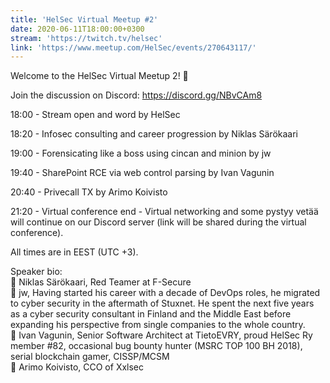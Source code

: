 ```yaml
---
title: 'HelSec Virtual Meetup #2'
date: 2020-06-11T18:00:00+0300
stream: 'https://twitch.tv/helsec'
link: 'https://www.meetup.com/HelSec/events/270643117/'
---
```


Welcome to the HelSec Virtual Meetup 2! 🤗

 Join the discussion on Discord: <https://discord.gg/NBvCAm8>

 18:00 - Stream open and word by HelSec

 18:20 - Infosec consulting and career progression by Niklas Särökaari

 19:00 - Forensicating like a boss using cincan and minion by jw

 19:40 - SharePoint RCE via web control parsing by Ivan Vagunin

 20:40 - Privecall TX by Arimo Koivisto

 21:20 - Virtual conference end - Virtual networking and some pystyy vetää will continue on our Discord server (link will be shared during the virtual conference).

 All times are in EEST (UTC +3).

 Speaker bio:  
🔹 Niklas Särökaari, Red Teamer at F-Secure  
🔹 jw, Having started his career with a decade of DevOps roles, he migrated to cyber security in the aftermath of Stuxnet. He spent the next five years as a cyber security consultant in Finland and the Middle East before expanding his perspective from single companies to the whole country.  
🔹 Ivan Vagunin, Senior Software Architect at TietoEVRY, proud HelSec Ry member #82, occasional bug bounty hunter (MSRC TOP 100 BH 2018), serial blockchain gamer, CISSP/MCSM  
🔹 Arimo Koivisto, CCO of Xxlsec

 
